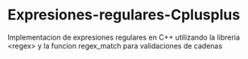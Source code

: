 # Expresiones-regulares-Cplusplus
Implementacion de expresiones regulares en C++ utilizando la libreria &lt;regex> y la funcion regex_match para validaciones de cadenas
